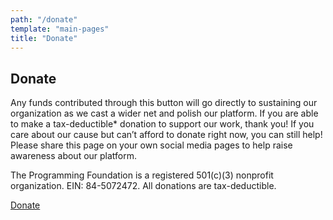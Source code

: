 ```yaml
---
path: "/donate"
template: "main-pages"
title: "Donate"
---
```


## Donate

Any funds contributed through this button will go directly to sustaining our organization as we cast a wider net and polish our platform. If you are able to make a tax-deductible\* donation to support our work, thank you! If you care about our cause but can’t afford to donate right now, you can still help! Please share this page on your own social media pages to help raise awareness about our platform.

The Programming Foundation is a registered 501(c)(3) nonprofit organization. EIN: 84-5072472. All donations are tax-deductible.

[Donate](https://charity.gofundme.com/o/en/donate-widget/24035)